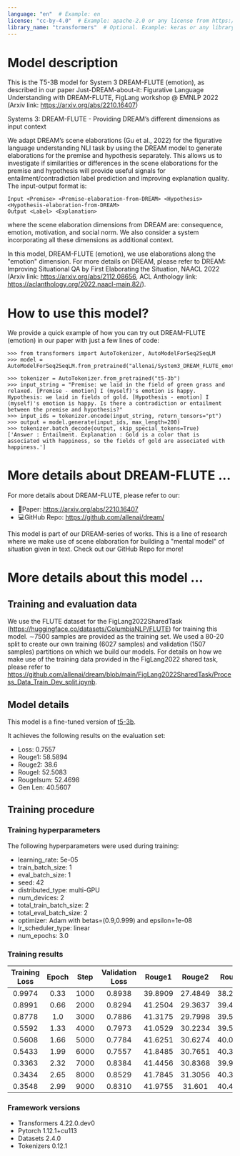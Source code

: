 ```yaml
---
language: "en"  # Example: en
license: "cc-by-4.0"  # Example: apache-2.0 or any license from https://hf.co/docs/hub/repositories-licenses
library_name: "transformers"  # Optional. Example: keras or any library from https://github.com/huggingface/hub-docs/blob/main/js/src/lib/interfaces/Libraries.ts
---
```

# Model description
This is the T5-3B model for System 3 DREAM-FLUTE (emotion), as described in our paper Just-DREAM-about-it: Figurative Language Understanding with DREAM-FLUTE, FigLang workshop @ EMNLP 2022 (Arxiv link: https://arxiv.org/abs/2210.16407) 

Systems 3: DREAM-FLUTE - Providing DREAM’s different dimensions as input context 

We adapt DREAM’s scene elaborations (Gu et al., 2022) for the figurative language understanding NLI task by using the DREAM model to generate elaborations for the premise and hypothesis separately. This allows us to investigate if similarities or differences in the scene elaborations for the premise and hypothesis will provide useful signals for entailment/contradiction label prediction and improving explanation quality. The input-output format is:
```
Input <Premise> <Premise-elaboration-from-DREAM> <Hypothesis> <Hypothesis-elaboration-from-DREAM>
Output <Label> <Explanation>
```
where the scene elaboration dimensions from DREAM are: consequence, emotion, motivation, and social norm. We also consider a system incorporating all these dimensions as additional context.

In this model, DREAM-FLUTE (emotion), we use elaborations along the "emotion" dimension. For more details on DREAM, please refer to DREAM: Improving Situational QA by First Elaborating the Situation, NAACL 2022 (Arxiv link: https://arxiv.org/abs/2112.08656, ACL Anthology link: https://aclanthology.org/2022.naacl-main.82/).

# How to use this model?
We provide a quick example of how you can try out DREAM-FLUTE (emotion) in our paper with just a few lines of code:
```
>>> from transformers import AutoTokenizer, AutoModelForSeq2SeqLM
>>> model = AutoModelForSeq2SeqLM.from_pretrained("allenai/System3_DREAM_FLUTE_emotion_FigLang2022")

>>> tokenizer = AutoTokenizer.from_pretrained("t5-3b")
>>> input_string = "Premise: we laid in the field of green grass and relaxed. [Premise - emotion] I (myself)'s emotion is happy. Hypothesis: we laid in fields of gold. [Hypothesis - emotion] I (myself)'s emotion is happy. Is there a contradiction or entailment between the premise and hypothesis?"
>>> input_ids = tokenizer.encode(input_string, return_tensors="pt")
>>> output = model.generate(input_ids, max_length=200)
>>> tokenizer.batch_decode(output, skip_special_tokens=True)
['Answer : Entailment. Explanation : Gold is a color that is associated with happiness, so the fields of gold are associated with happiness.']
```

# More details about DREAM-FLUTE ...
For more details about DREAM-FLUTE, please refer to our:
* 📄Paper: https://arxiv.org/abs/2210.16407 
* 💻GitHub Repo: https://github.com/allenai/dream/ 

This model is part of our DREAM-series of works. This is a line of research where we make use of scene elaboration for building a "mental model" of situation given in text. Check out our GitHub Repo for more!

# More details about this model ...
## Training and evaluation data

We use the FLUTE dataset for the FigLang2022SharedTask (https://huggingface.co/datasets/ColumbiaNLP/FLUTE) for training this model. ∼7500 samples are provided as the training set. We used a 80-20 split to create our own training (6027 samples) and validation (1507 samples) partitions on which we build our models. For details on how we make use of the training data provided in the FigLang2022 shared task, please refer to https://github.com/allenai/dream/blob/main/FigLang2022SharedTask/Process_Data_Train_Dev_split.ipynb.

## Model details
This model is a fine-tuned version of [t5-3b](https://huggingface.co/t5-3b).

It achieves the following results on the evaluation set:
- Loss: 0.7557
- Rouge1: 58.5894
- Rouge2: 38.6
- Rougel: 52.5083
- Rougelsum: 52.4698
- Gen Len: 40.5607

## Training procedure

### Training hyperparameters

The following hyperparameters were used during training:
- learning_rate: 5e-05
- train_batch_size: 1
- eval_batch_size: 1
- seed: 42
- distributed_type: multi-GPU
- num_devices: 2
- total_train_batch_size: 2
- total_eval_batch_size: 2
- optimizer: Adam with betas=(0.9,0.999) and epsilon=1e-08
- lr_scheduler_type: linear
- num_epochs: 3.0

### Training results

| Training Loss | Epoch | Step | Validation Loss | Rouge1  | Rouge2  | Rougel  | Rougelsum | Gen Len |
|:-------------:|:-----:|:----:|:---------------:|:-------:|:-------:|:-------:|:---------:|:-------:|
| 0.9974        | 0.33  | 1000 | 0.8938          | 39.8909 | 27.4849 | 38.2724 | 38.2772   | 18.9987 |
| 0.8991        | 0.66  | 2000 | 0.8294          | 41.2504 | 29.3637 | 39.4768 | 39.478    | 18.9987 |
| 0.8778        | 1.0   | 3000 | 0.7886          | 41.3175 | 29.7998 | 39.5926 | 39.5752   | 19.0    |
| 0.5592        | 1.33  | 4000 | 0.7973          | 41.0529 | 30.2234 | 39.5836 | 39.5931   | 19.0    |
| 0.5608        | 1.66  | 5000 | 0.7784          | 41.6251 | 30.6274 | 40.0233 | 39.9929   | 19.0    |
| 0.5433        | 1.99  | 6000 | 0.7557          | 41.8485 | 30.7651 | 40.3159 | 40.2707   | 19.0    |
| 0.3363        | 2.32  | 7000 | 0.8384          | 41.4456 | 30.8368 | 39.9368 | 39.9349   | 19.0    |
| 0.3434        | 2.65  | 8000 | 0.8529          | 41.7845 | 31.3056 | 40.3295 | 40.339    | 18.9920 |
| 0.3548        | 2.99  | 9000 | 0.8310          | 41.9755 | 31.601  | 40.4929 | 40.5058   | 18.9954 |


### Framework versions

- Transformers 4.22.0.dev0
- Pytorch 1.12.1+cu113
- Datasets 2.4.0
- Tokenizers 0.12.1
